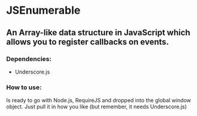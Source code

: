 JSEnumerable
============

## An Array-like data structure in JavaScript which allows you to register callbacks on events.

### Dependencies:

* Underscore.js

### How to use:

Is ready to go with Node.js, RequireJS and dropped into the global window object. Just pull it in how you like (but remember, it needs Underscore.js)